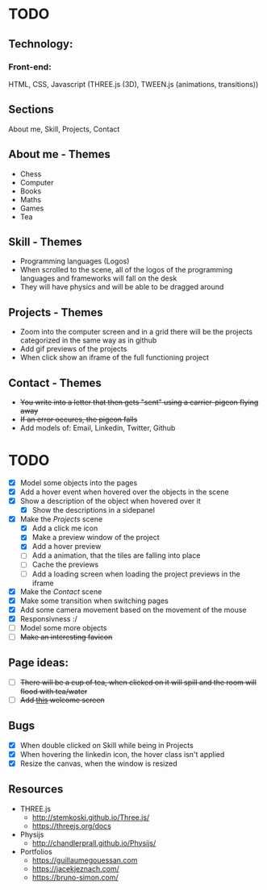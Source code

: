# TODO

## Technology:
### Front-end:
HTML, CSS, Javascript (THREE.js (3D), TWEEN.js (animations, transitions))

## Sections
About me, Skill, Projects, Contact

## About me - Themes
- Chess
- Computer
- Books
- Maths
- Games
- Tea

## Skill - Themes
- Programming languages (Logos)
- When scrolled to the scene, all of the logos of the programming languages and frameworks will fall on the desk
- They will have physics and will be able to be dragged around

## Projects - Themes
- Zoom into the computer screen and in a grid there will be the projects categorized in the same way as in github
- Add gif previews of the projects
- When click show an iframe of the full functioning project

## Contact - Themes
- ~~You write into a letter that then gets "sent" using a carrier-pigeon flying away~~
- ~~If an error occures, the pigeon falls~~
- Add models of: Email, Linkedin, Twitter, Github

# TODO
- [x] Model some objects into the pages
- [x] Add a hover event when hovered over the objects in the scene
- [x] Show a description of the object when hovered over it
	- [x] Show the descriptions in a sidepanel
- [x] Make the *Projects* scene
	- [x] Add a click me icon
	- [x] Make a preview window of the project
	- [x] Add a hover preview
	- [ ] Add a animation, that the tiles are falling into place
	- [ ] Cache the previews
	- [ ] Add a loading screen when loading the project previews in the iframe
- [x] Make the *Contact* scene
- [x] Make some transition when switching pages
- [x] Add some camera movement based on the movement of the mouse
- [x] Responsivness :/
- [ ] Model some more objects
- [ ] ~~Make an interesting favicon~~

## Page ideas:
- [ ] ~~There will be a cup of tea, when clicked on it will spill and the room will flood with tea/water~~
- [ ] ~~Add [this](https://raw.githack.com/ItsOKayCZ/Web/master/2020/Steering%20behavior/index.html) welcome screen~~

## Bugs
- [x] When double clicked on Skill while being in Projects
- [x] When hovering the linkedin icon, the hover class isn't applied
- [x] Resize the canvas, when the window is resized

## Resources
- THREE.js
	- http://stemkoski.github.io/Three.js/
	- https://threejs.org/docs  
- Physijs
	- http://chandlerprall.github.io/Physijs/  
- Portfolios
	- https://guillaumegouessan.com
	- https://jacekjeznach.com/
	- https://bruno-simon.com/
